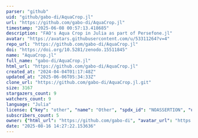 ```yaml
---
parser: "github"
uid: "github/gabo-di/AquaCrop.jl"
url: "https://github.com/gabo-di/AquaCrop.jl"
timestamp: "2025-06-08 00:57:13.418685"
description: "FAO's Aqua Crop in Julia as part of Persefone.jl"
avatar: "https://avatars.githubusercontent.com/u/53311264?v=4"
repo_url: "https://github.com/gabo-di/AquaCrop.jl"
doi: "https://doi.org/10.5281/zenodo.15511845"
name: "AquaCrop.jl"
full_name: "gabo-di/AquaCrop.jl"
html_url: "https://github.com/gabo-di/AquaCrop.jl"
created_at: "2024-04-04T01:17:48Z"
updated_at: "2025-06-06T05:34:33Z"
clone_url: "https://github.com/gabo-di/AquaCrop.jl.git"
size: 3167
stargazers_count: 9
watchers_count: 9
language: "Julia"
license: {"key": "other", "name": "Other", "spdx_id": "NOASSERTION", "url": null, "node_id": "MDc6TGljZW5zZTA="}
subscribers_count: 5
owner: {"html_url": "https://github.com/gabo-di", "avatar_url": "https://avatars.githubusercontent.com/u/53311264?v=4", "login": "gabo-di", "type": "User"}
date: "2025-08-16 14:27:22.153636"
---
```

